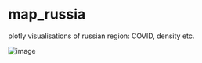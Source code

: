 # map_russia
plotly visualisations of russian region: COVID, density etc.

![image](https://github.com/khamzovich/map_russia/tree/main/images/sick_per_mln.png)
